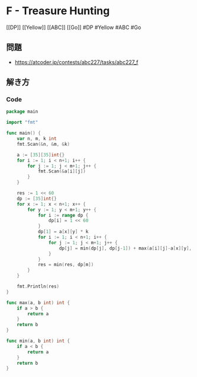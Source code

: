 # F - Treasure Hunting
[[DP]] [[Yellow]] [[ABC]] [[Go]]
#DP #Yellow #ABC #Go 

## 問題
- https://atcoder.jp/contests/abc227/tasks/abc227_f

## 解き方
### Code
```go
package main

import "fmt"

func main() {
	var n, m, k int
	fmt.Scan(&n, &m, &k)

	a := [35][35]int{}
	for i := 1; i < n+1; i++ {
		for j := 1; j < m+1; j++ {
			fmt.Scan(&a[i][j])
		}
	}

	res := 1 << 60
	dp := [35]int{}
	for x := 1; x < n+1; x++ {
		for y := 1; y < m+1; y++ {
			for i := range dp {
				dp[i] = 1 << 60
			}
			dp[1] = a[x][y] * k
			for i := 1; i < n+1; i++ {
				for j := 1; j < m+1; j++ {
					dp[j] = min(dp[j], dp[j-1]) + max(a[i][j]-a[x][y], 0)
				}
			}
			res = min(res, dp[m])
		}
	}

	fmt.Println(res)
}

func max(a, b int) int {
	if a > b {
		return a
	}
	return b
}

func min(a, b int) int {
	if a < b {
		return a
	}
	return b
}
```